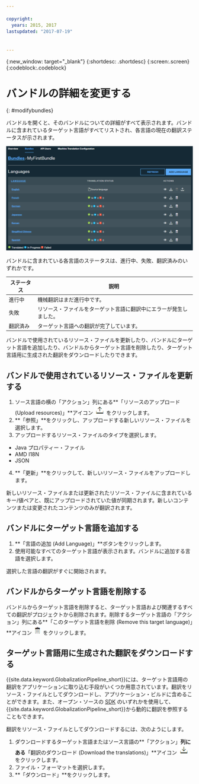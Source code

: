 ```yaml
---

copyright:
  years: 2015, 2017
lastupdated: "2017-07-19"


---
```


{:new_window: target="_blank"}
{:shortdesc: .shortdesc}
{:screen:.screen}
{:codeblock:.codeblock}

# バンドルの詳細を変更する
{: #modifybundles}

バンドルを開くと、そのバンドルについての詳細がすべて表示されます。バンドルに含まれているターゲット言語がすべてリストされ、各言語の現在の翻訳ステータスが示されます。

![バンドル詳細ページには、バンドルに関する情報とその翻訳が示されています。](images/bundleDetails.png)

バンドルに含まれている各言語のステータスは、進行中、失敗、翻訳済みのいずれかです。

| ステータス| 説明|
|--------|-------------|
| 進行中| 機械翻訳はまだ進行中です。|
| 失敗| リソース・ファイルをターゲット言語に翻訳中にエラーが発生しました。|
| 翻訳済み| ターゲット言語への翻訳が完了しています。|

バンドルで使用されているリソース・ファイルを更新したり、バンドルにターゲット言語を追加したり、バンドルからターゲット言語を削除したり、ターゲット言語用に生成された翻訳をダウンロードしたりできます。

## バンドルで使用されているリソース・ファイルを更新する

1. ソース言語の横の「アクション」列にある**「リソースのアップロード (Upload resources)」**アイコン ![このアイコンは新しいリソース・ファイルをアップロードする場合に選択します](images/uploadIcon.png) をクリックします。
2. **「参照」**をクリックし、アップロードする新しいリソース・ファイルを選択します。
3. アップロードするリソース・ファイルのタイプを選択します。
 * Java プロパティー・ファイル
 * AMD I18N
 * JSON
4. **「更新」**をクリックして、新しいリソース・ファイルをアップロードします。

新しいリソース・ファイルまたは更新されたリソース・ファイルに含まれているキー/値ペアと、既にアップロードされていた値が同期されます。新しいコンテンツまたは変更されたコンテンツのみが翻訳されます。

## バンドルにターゲット言語を追加する

1. **「言語の追加 (Add Language)」**ボタンをクリックします。
2. 使用可能なすべてのターゲット言語が表示されます。バンドルに追加する言語を選択します。

選択した言語の翻訳がすぐに開始されます。

## バンドルからターゲット言語を削除する

バンドルからターゲット言語を削除すると、ターゲット言語および関連するすべての翻訳がプロジェクトから削除されます。削除するターゲット言語の「アクション」列にある**「このターゲット言語を削除 (Remove this target language)」**アイコン ![「このターゲット言語を削除 (Remove this target language)」のごみ箱のアイコンを選択します](images/trashIcon.png) をクリックします。

## ターゲット言語用に生成された翻訳をダウンロードする

{{site.data.keyword.GlobalizationPipeline_short}}には、ターゲット言語用の翻訳をアプリケーションに取り込む手段がいくつか用意されています。翻訳をリソース・ファイルとしてダウンロードし、アプリケーション・ビルドに含めることができます。また、オープン・ソースの [SDK](https://github.com/IBM-Bluemix/gp-common) のいずれかを使用して、{{site.data.keyword.GlobalizationPipeline_short}}から動的に翻訳を参照することもできます。 

<!-- For information on {{site.data.keyword.GlobalizationPipeline_full}} SDKs, see <link>. -->

翻訳をリソース・ファイルとしてダウンロードするには、次のようにします。 

1. ダウンロードするターゲット言語またはソース言語の**「アクション」**列にある**「翻訳のダウンロード (Download the translations)」**アイコン ![ターゲット言語用のソース・キーまたは翻訳をダウンロードする場合に、このダウンロード・アイコンを選択します](images/downloadIcon.png) をクリックします。
2. ファイル・フォーマットを選択します。
3. **「ダウンロード」**をクリックします。
